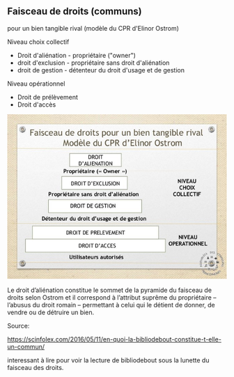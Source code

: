## Faisceau de droits (communs)

pour un bien tangible rival (modèle du CPR d'Elinor Ostrom)

Niveau choix collectif

- Droit d'aliénation - propriétaire ("owner")
- droit d'exclusion - propriétaire sans droit d'aliénation
- droit de gestion - détenteur du droit d'usage et de gestion

Niveau opérationnel

- Droit de prélèvement
- Droit d'accès

![](faisceau_droits_communs.jpg)

Le droit d’aliénation constitue le sommet de la pyramide du faisceau de droits selon Ostrom et il correspond à l’attribut suprême du propriétaire – l’abusus du droit romain – permettant à celui qui le détient de donner, de vendre ou de détruire un bien. 

Source:

https://scinfolex.com/2016/05/11/en-quoi-la-bibliodebout-constitue-t-elle-un-commun/

interessant à lire pour voir la lecture de bibliodebout sous la lunette du faisceau des droits.
